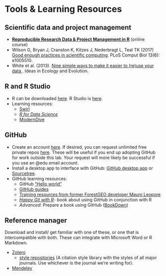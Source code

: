 # Tools & Learning Resources

## Scientific data and project management
- [**Reproducible Research Data & Project Management in R**](https://annakrystalli.me/rrresearchACCE20/) (online course)
- Wilson G, Bryan J, Cranston K, Kitzes J, Nederbragt L, Teal TK (2017) [Good enough practices in scientific computing](https://doi.org/10.1371/journal.pcbi.1005510). PLoS Comput Biol 13(6): e1005510.
- White et al. (2013). [Nine simple ways to make it easier to (re)use your data ](https://ojs.library.queensu.ca/index.php/IEE/article/view/4608). Ideas in Ecology and Evolution.
 
## R and R Studio 
- R can be downloaded [here](https://www.r-project.org/). R Studio is [here](https://www.rstudio.com/).
- Learning resources:
  - [Swirl](https://swirlstats.com/)
  - [*R for Data Science*](http://r4ds.had.co.nz/)
  - [ModernDive](https://moderndive.com/index.html)
  
## GitHub
- Create an account [here](https://github.com). If desired, you can request unlimited free private repos [here](https://education.github.com/discount_requests/new). These will be useful if you end up adopting GitHub for work outside this lab. Your request will more likely be successful if you use an @edu email account.
- Install a desktop app to interface with GitHub: [GitHub desktop app](https://desktop.github.com/) or [Sourcetree](https://www.sourcetreeapp.com/).
- GitHub learning resources:
  - GitHub [“Hello world”](https://guides.github.com/activities/hello-world/) 
  - [GitHub guides](https://guides.github.com/)
  - [Training resources from former ForestGEO developer Mauro Leopore](https://github.com/nmnh-r-users/meetups/blob/master/research-with-github/research-with-github.md)   
  - [*Happy Git with R*](http://happygitwithr.com/)- book about using GitHub in conjunction with R
  - *Advanced*: Prepare a book using GitHub ([BookDown](https://bookdown.org/yihui/bookdown/))

## Reference manager 
Download and install/ get familiar with one of these, or one that is intercompatible with both. These can integrate with Microsoft Word or R Markdown.
- [Zotero](https://www.zotero.org/) 
  - [style repositories](https://www.zotero.org/styles) (A citation style library with the styles of all major journals. Use whichever is the journal we’re writing for).
- [Mendeley](https://www.mendeley.com/)

